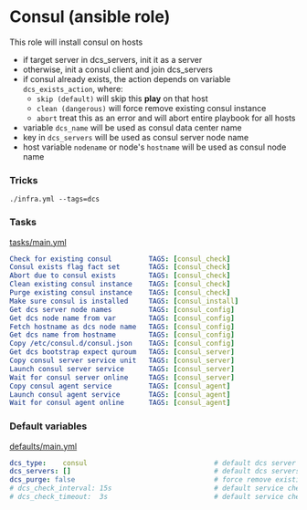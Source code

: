 # Consul (ansible role)

This role will install consul on hosts

* if target server in dcs_servers, init it as a server
* otherwise, init a consul client and join dcs_servers
* if consul already exists, the action depends on variable `dcs_exists_action`, where:
    * `skip (default)` will skip this **play** on that host
    * `clean (dangerous)` will force remove existing consul instance
    * `abort` treat this as an error and will abort entire playbook for all hosts  
* variable `dcs_name` will be used as consul data center name
* key in `dcs_servers` will be used as consul server node name
* host variable `nodename` or node's `hostname` will be used as consul node name

### Tricks

```
./infra.yml --tags=dcs

```



### Tasks

[tasks/main.yml](tasks/main.yml)

```yaml
Check for existing consul		  TAGS: [consul_check]
Consul exists flag fact set		  TAGS: [consul_check]
Abort due to consul exists		  TAGS: [consul_check]
Clean existing consul instance	  TAGS: [consul_check]
Purge existing consul instance	  TAGS: [consul_check]
Make sure consul is installed	  TAGS: [consul_install]
Get dcs server node names		  TAGS: [consul_config]
Get dcs node name from var		  TAGS: [consul_config]
Fetch hostname as dcs node name	  TAGS: [consul_config]
Get dcs name from hostname		  TAGS: [consul_config]
Copy /etc/consul.d/consul.json	  TAGS: [consul_config]
Get dcs bootstrap expect quroum	  TAGS: [consul_server]
Copy consul server service unit	  TAGS: [consul_server]
Launch consul server service	  TAGS: [consul_server]
Wait for consul server online	  TAGS: [consul_server]
Copy consul agent service		  TAGS: [consul_agent]
Launch consul agent service		  TAGS: [consul_agent]
Wait for consul agent online	  TAGS: [consul_agent]
```

### Default variables

[defaults/main.yml](defaults/main.yml)

```yaml
dcs_type:    consul                               # default dcs server type: consul
dcs_servers: []                                   # default dcs servers
dcs_purge: false                                  # force remove existing server
# dcs_check_interval: 15s                         # default service check interval (not used)
# dcs_check_timeout:  3s                          # default service check timeout  (not used)
```